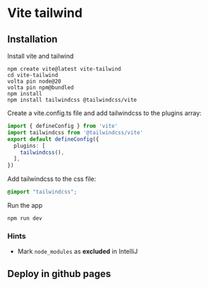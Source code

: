 # Vite tailwind

## Installation

Install vite and tailwind

```shell
npm create vite@latest vite-tailwind
cd vite-tailwind
volta pin node@20
volta pin npm@bundled
npm install
npm install tailwindcss @tailwindcss/vite
```

Create a vite.config.ts file and add tailwindcss to the plugins array:

```ts
import { defineConfig } from 'vite'
import tailwindcss from '@tailwindcss/vite'
export default defineConfig({
  plugins: [
    tailwindcss(),
  ],
})
```

Add tailwindcss to the css file:

```css
@import "tailwindcss";
```

Run the app

```shell
npm run dev
```

### Hints

- Mark `node_modules` as **excluded** in IntelliJ

## Deploy in github pages
